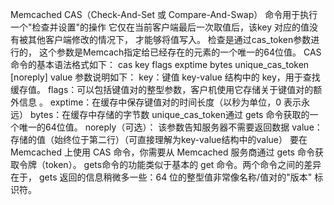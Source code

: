 Memcached CAS（Check-And-Set 或 Compare-And-Swap） 命令用于执行一个"检查并设置"的操作
    它仅在当前客户端最后一次取值后，该key 对应的值没有被其他客户端修改的情况下， 才能够将值写入。
    检查是通过cas_token参数进行的， 这个参数是Memcach指定给已经存在的元素的一个唯一的64位值。
    CAS 命令的基本语法格式如下：
        cas key flags exptime bytes unique_cas_token [noreply]
        value
    参数说明如下：
        key：键值 key-value 结构中的 key，用于查找缓存值。
        flags：可以包括键值对的整型参数，客户机使用它存储关于键值对的额外信息 。
        exptime：在缓存中保存键值对的时间长度（以秒为单位，0 表示永远）
        bytes：在缓存中存储的字节数
        unique_cas_token通过 gets 命令获取的一个唯一的64位值。
        noreply（可选）： 该参数告知服务器不需要返回数据
        value：存储的值（始终位于第二行）（可直接理解为key-value结构中的value）
    要在 Memcached 上使用 CAS 命令，你需要从 Memcached 服务商通过 gets 命令获取令牌（token）。
    gets命令的功能类似于基本的 get 命令。两个命令之间的差异在于，
    gets 返回的信息稍微多一些：64 位的整型值非常像名称/值对的"版本" 标识符。